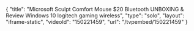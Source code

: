 {
    "title": "Microsoft Sculpt Comfort Mouse $20 Bluetooth UNBOXING & Review Windows 10 logitech gaming wireless",
    "type": "solo",
    "layout": "iframe-static",
    "videoId": "150221459",
    "url": "\/tvpembed\/150221459"
}